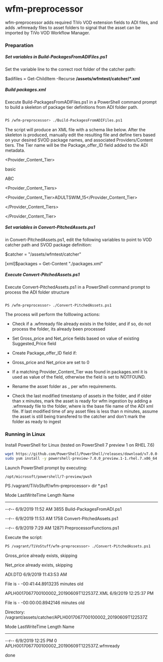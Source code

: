 # wfm-preprocessor

  

wfm-preprocessor adds required TiVo VOD extension fields to ADI files, and adds .wfmready files to asset folders to signal that the asset can be imported by TiVo VOD Workflow Manager.

  

### Preparation

  

##### Set variables in Build-PackagesFromADIFiles.ps1

Set the variable line to the correct root folder of the catcher path:

$adifiles = Get-ChildItem -Recurse __/assets/wfmtest/catcher/*.xml__

  

##### Build packages.xml

Execute Build-PackagesFromADIFiles.ps1 in a PowerShell command prompt to build a skeleton of package tier definitions from ADI folder path.

```sh

PS /wfm-preprocessor> ./Build-PackagesFromADIFiles.ps1

```

The script will produce an XML file with a schema like below. After the skeleton is produced, manually edit the resulting file and define tiers based on your desired SVOD package names, and associated Providers/Content tiers. The Tier name will be the Package_offer_ID field added to the ADI metadata.

  
  

<Assets>

<Provider_Content_Tier>

<Tier>

<Name>basic</Name>

<Providers>

<Provider>ABC</Provider>

</Providers>

<Provider_Content_Tiers>

<Provider_Content_Tier>ADULTSWIM_15</Provider_Content_Tier>

</Provider_Content_Tiers>

</Tier>

</Provider_Content_Tier>

</Assets>

  

##### Set variables in Convert-PitchedAssets.ps1

in Convert-PitchedAssets.ps1, edit the following variables to point to VOD catcher path and SVOD package definition:

$catcher = "/assets/wfmtest/catcher"

[xml]$packages = Get-Content "./packages.xml"

  

##### Execute Convert-PitchedAssets.ps1

Execute Convert-PitchedAssets.ps1 in a PowerShell command prompt to process the ADI folder structure

```sh

PS /wfm-preprocessor> ./Convert-PitchedAssets.ps1

```

The process will perform the folllowing actions:

* Check if a .wfmready file already exists in the folder, and if so, do not process the folder, its already been processed

* Set Gross_price and Net_price fields based on value of existing Suggested_Price field

* Create Package_offer_ID field if:

* Gross_price and Net_price are set to 0

* If a matching Provider_Content_Tier was found in packages.xml it is used as value of the field, otherwise the field is set to NOTFOUND.

* Rename the asset folder as <assetID>_<timestamp> per wfm requirements.

* Check the last modified timestamp of assets in the folder, and if older than x minutes, mark the asset is ready for wfm ingestion by adding a <xml>.wfmready file to the folder, where <xml> is the base file name of the ADI xml file. If last modified time of any asset files is less than n minutes, assume the asset is still being transfered to the catcher and don't mark the folder as ready to ingest

### Running in Linux
Install PowerShell for Linux (tested on PowerShell 7 preview 1 on RHEL 7.6)
```sh
wget https://github.com/PowerShell/PowerShell/releases/download/v7.0.0-preview.1/powershell-preview-7.0.0_preview.1-1.rhel.7.x86_64.rpm
sudo yum install -y powershell-preview-7.0.0_preview.1-1.rhel.7.x86_64.rpm
```
Launch PowerShell prompt by executing:
```sh
/opt/microsoft/powershell/7-preview/pwsh
```

PS /vagrant/TiVoStuff/wfm-preprocessor> dir *.ps1

Mode                 LastWriteTime         Length Name

----                 -------------         ------ ----

--r--            6/9/2019 11:52 AM           3855 Build-PackagesFromADI.ps1

--r--            6/9/2019 11:53 AM           1758 Convert-PitchedAssets.ps1

--r--            6/9/2019  7:29 AM          12871 PreprocessorFunctions.ps1


Execute the script:
```sh
PS /vagrant/TiVoStuff/wfm-preprocessor> ./Convert-PitchedAssets.ps1
```
Gross_price already exists, skipping

Net_price already exists, skipping

ADI.DTD 6/9/2019 11:43:53 AM

File is - -00:41:44.8913235 minutes old

APLH0017067700100002_20190609T122537Z.XML 6/9/2019 12:25:37 PM

File is - -00:00:00.8942146 minutes old


   Directory: /vagrant/assets/catcher/APLH0017067700100002_20190609T122537Z

Mode                 LastWriteTime         Length Name

----                 -------------         ------ ----

--r--            6/9/2019 12:25 PM              0 APLH0017067700100002_20190609T122537Z.wfmready

done
